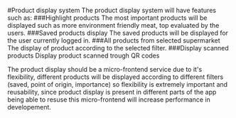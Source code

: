 #Product display system
The product display system will have features such as:
###Highlight products
The most important products will be displayed such as more environment friendly meat, top evaluated by the users.
###Saved products display
The saved products will be displayed for the user currently logged in.
###All products from selected supermarket
The display of product according to the selected filter.
###Display scanned products
Display product scanned trough QR codes

The product display should be a micro-frontend service due to it's flexibility, different products will be displayed according to different filters (saved, point of origin, importance) so flexibility is extremely important and reusability, since product display is present in different parts of the app being able to resuse this micro-frontend will increase performance in developement. 